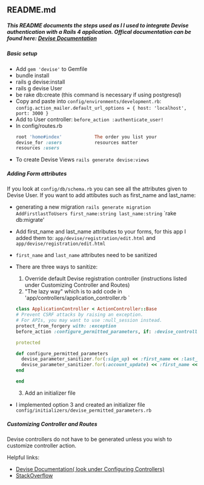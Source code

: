## README.md

##### This README documents the steps used as I l used to integrate Devise authentication with a Rails 4 application. Offical documentation can be found here: [Devise Documentation](https://github.com/plataformatec/devise)

##### Basic setup
* Add `gem 'devise'` to Gemfile
* bundle install
* rails g devise:install
* rails g devise User    
* be rake db:create       (this command is necessary if using postgresql)
* Copy and paste into `config/environments/development.rb`:
`config.action_mailer.default_url_options = { host: 'localhost', port: 3000 }`
* Add to User controller:
` before_action :authenticate_user! `
* In config/routes.rb  
  ```ruby
  root 'home#index'            The order you list your
  devise_for :users            resources matter 
  resources :users 
  ```
* To create Devise Views
` rails generate devise:views `

##### Adding Form attributes
If you look at `config/db/schema.rb` you can see all the attributes given to Devise User. If you want to add attibutes such as first_name and last_name:
* generating a new migration
`rails generate migration AddFirstlastToUsers first_name:string last_name:string`
`rake db:migrate'
* Add first_name and last_name attributes to your forms, for this app I added them to:
` app/devise/registration/edit.html ` and ` app/devise/registration/edit.html `
* ` first_name ` and ` last_name ` attributes need to be sanitized
* There are three ways to sanitize:
  1. Override default Devise registration controller (instructions listed under Customizing Controller and Routes)
  2. "The lazy way" which is to add code in 'app/controllers/application_controller.rb `
    ```ruby
    class ApplicationController < ActionController::Base
    # Prevent CSRF attacks by raising an exception.
    # For APIs, you may want to use :null_session instead.
    protect_from_forgery with: :exception
    before_action :configure_permitted_parameters, if: :devise_controller?

    protected

    def configure_permitted_parameters
      devise_parameter_sanitizer.for(:sign_up) << :first_name << :last_name
      devise_parameter_sanitizer.for(:account_update) << :first_name << :last_name
    end

    end
    ```
  3. Add an initializer file

* I implemented option 3 and created an initializer file `config/initializers/devise_permitted_parameters.rb` 

##### Customizing Controller and Routes
Devise controllers do not have to be generated unless you wish to customize controller action.

Helpful links:
* [Devise Documentation( look under Configuring Controllers)](https://github.com/plataformatec/devise)
* [StackOverflow](http://stackoverflow.com/questions/6234045/how-do-you-access-devise-controllers)



